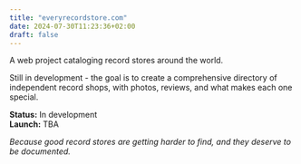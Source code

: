 ```yaml
---
title: "everyrecordstore.com"
date: 2024-07-30T11:23:36+02:00
draft: false
---
```


A web project cataloging record stores around the world. 

Still in development - the goal is to create a comprehensive directory of independent record shops, with photos, reviews, and what makes each one special.

**Status:** In development  
**Launch:** TBA

*Because good record stores are getting harder to find, and they deserve to be documented.*
